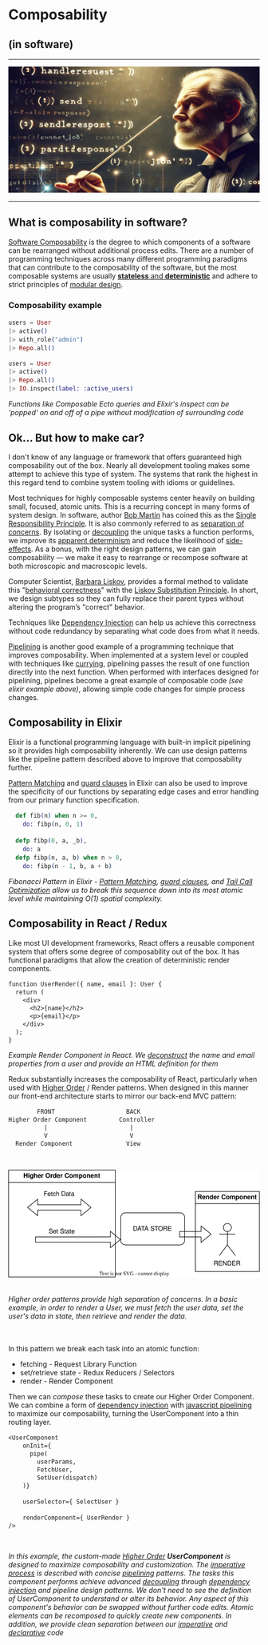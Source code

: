 # Composability
## (in software)

---

![masked man photo](https://raw.githubusercontent.com/Macioa/MinCurryPipe/main/_logo_adjusted.png)

---
## **What is composability in software?**

[Software Composability](https://en.wikipedia.org/wiki/Composability) is the degree to which components of a software can be rearranged without additional process edits. There are a number of programming techniques across many different programming paradigms that can contribute to the composability of the software, but the most composable systems are usually [**stateless** and **deterministic**](https://github.com/Macioa/ImmutableStuff/blob/main/determinism.md) and adhere to strict principles of [modular design](https://en.wikipedia.org/wiki/Modular_design).

### Composability example
```elixir
users = User
|> active()
|> with_role("admin")
|> Repo.all()
```
```elixir
users = User
|> active()
|> Repo.all()
|> IO.inspect(label: :active_users)
```
*Functions like Composable Ecto queries and Elixir's inspect can be 'popped' on and off of a pipe without modification of surrounding code*

## Ok... But how to make car?

I don't know of any language or framework that offers guaranteed high composability out of the box. Nearly all development tooling makes some attempt to achieve this type of system. The systems that rank the highest in this regard tend to combine system tooling with idioms or guidelines. 

Most techniques for highly composable systems center heavily on building small, focused, atomic units. This is a recurring concept in many forms of system design. In software, author [Bob Martin](https://en.wikipedia.org/wiki/Robert_C._Martin) has coined this as the [Single Responsibility Principle](https://en.wikipedia.org/wiki/Single-responsibility_principle). It is also commonly referred to as [separation of concerns](https://en.wikipedia.org/wiki/Separation_of_concerns). By isolating or [decoupling](https://en.wikipedia.org/wiki/Loose_coupling) the unique tasks a function performs, we improve its [apparent determinism](https://github.com/Macioa/ImmutableStuff/blob/main/determinism.md) and reduce the likelihood of [side-effects](<https://en.wikipedia.org/wiki/Side_effect_(computer_science)>). As a bonus, with the right design patterns, we can gain composability — we make it easy to rearrange or recompose software at both microscopic and macroscopic levels.

Computer Scientist, [Barbara Liskov](https://en.wikipedia.org/wiki/Barbara_Liskov), provides a formal method to validate this "[behavioral correctness](https://en.wikipedia.org/wiki/Behavioral_subtyping)" with the [Liskov Substitution Principle](https://en.wikipedia.org/wiki/Liskov_substitution_principle). In short, we design subtypes so they can fully replace their parent types without altering the program’s "correct" behavior.

Techniques like [Dependency Injection](https://en.wikipedia.org/wiki/Dependency_injection) can help us achieve this correctness without code redundancy by separating what code does from what it needs.

[Pipelining](https://en.wikipedia.org/wiki/Pipeline_(computing)) is another good example of a programming technique that improves composability. When implemented at a system level or coupled with techniques like [currying](https://en.wikipedia.org/wiki/Currying), pipelining passes the result of one function directly into the next function. When performed with interfaces designed for pipelining, pipelines become a great example of composable code *(see elixir example above)*, allowing simple code changes for simple process changes.

## Composability in Elixir

Elixir is a functional programming language with built-in implicit pipelining so it provides high composability inherently. We can use design patterns like the pipeline pattern described above to improve that composability further.

[Pattern Matching](https://en.wikipedia.org/wiki/Pattern_matching) and [guard clauses](https://hexdocs.pm/elixir/main/patterns-and-guards.html) in Elixir can also be used to improve the specificity of our functions by separating edge cases and error handling from our primary function specification.

```elixir
  def fib(n) when n >= 0, 
    do: fibp(n, 0, 1)

  defp fibp(0, a, _b), 
    do: a
  defp fibp(n, a, b) when n > 0, 
    do: fibp(n - 1, b, a + b)
```
*Fibonacci Pattern in Elixir - [Pattern Matching](https://en.wikipedia.org/wiki/Pattern_matching), [guard clauses](https://hexdocs.pm/elixir/main/patterns-and-guards.html), and [Tail Call Optimization](https://en.wikipedia.org/wiki/Tail_call_optimization) allow us to break this sequence down into its most atomic level while maintaining O(1) spatial complexity.*

## Composability in React / Redux

Like most UI development frameworks, React offers a reusable component system that offers some degree of composability out of the box. It has functional paradigms that allow the creation of deterministic render components.
```tsx
function UserRender({ name, email }: User {
  return (
    <div>
      <h2>{name}</h2>
      <p>{email}</p>
    </div>
  );
}
```
*Example Render Component in React. We [deconstruct](https://en.wikipedia.org/wiki/Assignment_(computer_science)) the name and email properties from a user and provide an HTML definition for them*

Redux substantially increases the composability of React, particularly when used with [Higher Order](https://en.wikipedia.org/wiki/Higher-order_function) / Render patterns. When designed in this manner our front-end architecture starts to mirror our back-end MVC pattern:
```
        FRONT                    BACK
Higher Order Component         Controller
          |                       |
          V                       V
  Render Component               View
```
<br>

![higher order and render components](https://raw.githubusercontent.com/Macioa/ImmutableStuff/master/higherorder.drawio.svg)
<br><br>

*Higher order patterns provide high separation of concerns. In a basic example, in order to render a User, we must fetch the user data, set the user's data in state, then retrieve and render the data.*

<br><br>
In this pattern we break each task into an atomic function:
* fetching - Request Library Function
* set/retrieve state - Redux Reducers / Selectors
* render - Render Component

Then we can *compose* these tasks to create our Higher Order Component. We can combine a form of [dependency injection](https://en.wikipedia.org/wiki/Dependency_injection) with [javascript pipelining](https://github.com/Macioa/MinCurryPipe) to maximize our composability, turning the UserComponent into a thin routing layer.
```tsx
<UserComponent
    onInit={
      pipe(
        userParams,
        FetchUser,
        SetUser(dispatch)
    )}

    userSelector={ SelectUser }

    renderComponent={ UserRender }
/>
```
<br>

 *In this example, the custom-made [Higher Order](https://en.wikipedia.org/wiki/Higher-order_function) **UserComponent** is designed to maximize composability and customization. The [imperative process](https://en.wikipedia.org/wiki/Imperative_programming) is described with concise [pipelining](https://github.com/Macioa/MinCurryPipe) patterns. The tasks this component performs achieve advanced [decoupling](https://en.wikipedia.org/wiki/Loose_coupling) through [dependency injection](https://en.wikipedia.org/wiki/Dependency_injection) and pipeline design patterns. We don't need to see the definition of UserComponent to understand or alter its behavior. Any aspect of this component's behavior can be swapped without further code edits. Atomic elements can be recomposed to quickly create new components. In addition, we provide clean separation between our [imperative](https://en.wikipedia.org/wiki/Imperative_programming) and [declarative](https://en.wikipedia.org/wiki/Declarative_programming) code*